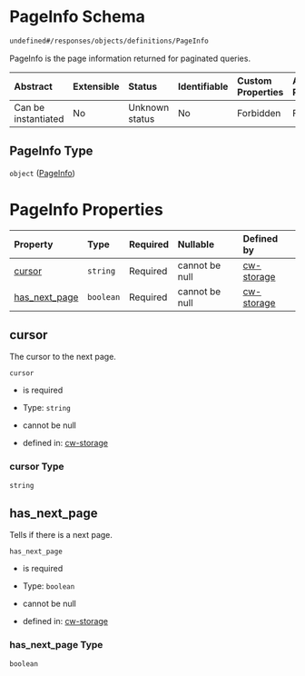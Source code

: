 # PageInfo Schema

```txt
undefined#/responses/objects/definitions/PageInfo
```

PageInfo is the page information returned for paginated queries.

| Abstract            | Extensible | Status         | Identifiable | Custom Properties | Additional Properties | Access Restrictions | Defined In                                                         |
| :------------------ | :--------- | :------------- | :----------- | :---------------- | :-------------------- | :------------------ | :----------------------------------------------------------------- |
| Can be instantiated | No         | Unknown status | No           | Forbidden         | Forbidden             | none                | [cw-storage.json\*](schema/cw-storage.json "open original schema") |

## PageInfo Type

`object` ([PageInfo](cw-storage-responses-objectsresponse-definitions-pageinfo.md))

# PageInfo Properties

| Property                          | Type      | Required | Nullable       | Defined by                                                                                                                                                                       |
| :-------------------------------- | :-------- | :------- | :------------- | :------------------------------------------------------------------------------------------------------------------------------------------------------------------------------- |
| [cursor](#cursor)                 | `string`  | Required | cannot be null | [cw-storage](cw-storage-responses-objectsresponse-definitions-pageinfo-properties-cursor.md "undefined#/responses/objects/definitions/PageInfo/properties/cursor")               |
| [has\_next\_page](#has_next_page) | `boolean` | Required | cannot be null | [cw-storage](cw-storage-responses-objectsresponse-definitions-pageinfo-properties-has_next_page.md "undefined#/responses/objects/definitions/PageInfo/properties/has_next_page") |

## cursor

The cursor to the next page.

`cursor`

*   is required

*   Type: `string`

*   cannot be null

*   defined in: [cw-storage](cw-storage-responses-objectsresponse-definitions-pageinfo-properties-cursor.md "undefined#/responses/objects/definitions/PageInfo/properties/cursor")

### cursor Type

`string`

## has\_next\_page

Tells if there is a next page.

`has_next_page`

*   is required

*   Type: `boolean`

*   cannot be null

*   defined in: [cw-storage](cw-storage-responses-objectsresponse-definitions-pageinfo-properties-has_next_page.md "undefined#/responses/objects/definitions/PageInfo/properties/has_next_page")

### has\_next\_page Type

`boolean`
